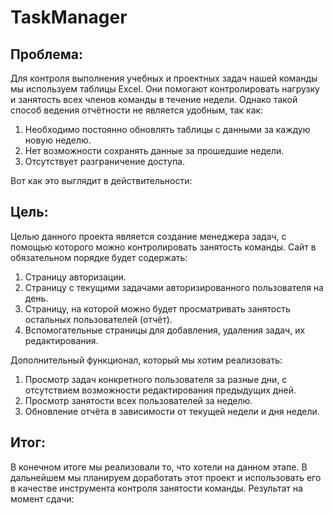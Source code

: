# TaskManager

##  Проблема:
Для контроля выполнения учебных и проектных задач нашей команды мы используем таблицы Excel. Они помогают контролировать нагрузку и занятость всех членов команды в течение недели. Однако такой способ ведения отчётности не является удобным, так как: 
1. Необходимо постоянно обновлять таблицы с данными за каждую новую неделю. 
2. Нет возможности сохранять данные за прошедшие недели.
3. Отсутствует разграничение доступа.

Вот как это выглядит в действительности:

## Цель:
Целью данного проекта является создание менеджера задач, с помощью которого можно контролировать занятость команды.
Сайт в обязательном порядке будет содержать:
1. Страницу авторизации.
2. Страницу с текущими задачами авторизированного пользователя на день.
3. Страницу, на которой можно будет просматривать занятость остальных пользователей (отчёт).
4. Вспомогательные страницы для добавления, удаления задач, их редактирования.

Дополнительный функционал, который мы хотим реализовать:
1. Просмотр задач конкретного пользователя за разные дни, с отсутствием возможности редактирования предыдущих дней.
2. Просмотр занятости всех пользователей за неделю.
3. Обновление отчёта в зависимости от текущей недели и дня недели.

## Итог:
В конечном итоге мы реализовали то, что хотели на данном этапе. В дальнейшем мы планируем доработать этот проект и использовать его в качестве инструмента контроля занятости команды.
Результат на момент сдачи: